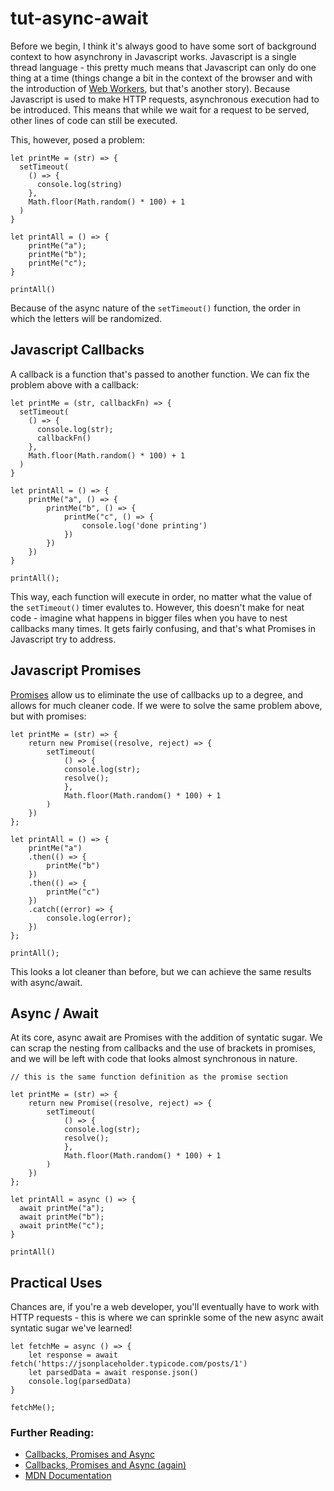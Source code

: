 # tut-async-await
Before we begin, I think it's always good to have some sort of background context to how asynchrony in Javascript works. Javascript is a single thread language - this pretty much means that Javascript can only do one thing at a time (things change a bit in the context of the browser and with the introduction of [Web Workers](https://en.wikipedia.org/wiki/Web_worker), but that's another story). Because Javascript is used to make HTTP requests, asynchronous execution had to be introduced. This means that while we wait for a request to be served, other lines of code can still be executed.

This, however, posed a problem: 

```
let printMe = (str) => {
  setTimeout(
    () => {
      console.log(string)
    }, 
    Math.floor(Math.random() * 100) + 1
  )
}

let printAll = () => {
    printMe("a");
    printMe("b");
    printMe("c");
}

printAll()
```

Because of the async nature of the `setTimeout()` function, the order in which the letters will be randomized.

## Javascript Callbacks
A callback is a function that's passed to another function. We can fix the problem above with a callback:

```
let printMe = (str, callbackFn) => {
  setTimeout(
    () => {
      console.log(str);
      callbackFn()
    }, 
    Math.floor(Math.random() * 100) + 1
  )
}

let printAll = () => {
    printMe("a", () => {
        printMe("b", () => {
            printMe("c", () => {
                console.log('done printing')
            })
        })
    })
}

printAll();

```

This way, each function will execute in order, no matter what the value of the `setTimeout()` timer evalutes to. However, this doesn't make for neat code - imagine what happens in bigger files when you have to nest callbacks many times. It gets fairly confusing, and that's what Promises in Javascript try to address.

## Javascript Promises
[Promises](https://developer.mozilla.org/en-US/docs/Web/JavaScript/Reference/Global_Objects/Promise) allow us to eliminate the use of callbacks up to a degree, and allows for much cleaner code. If we were to solve the same problem above, but with promises:

```
let printMe = (str) => {
    return new Promise((resolve, reject) => {
        setTimeout(
            () => {
            console.log(str);
            resolve();
            }, 
            Math.floor(Math.random() * 100) + 1
        )
    })
};

let printAll = () => {
    printMe("a")
    .then(() => {
        printMe("b")
    })
    .then(() => {
        printMe("c")
    })
    .catch((error) => {
        console.log(error);
    })
};

printAll();
```
This looks a lot cleaner than before, but we can achieve the same results with async/await. 

## Async / Await
At its core, async await are Promises with the addition of syntatic sugar. We can scrap the nesting from callbacks and the use of brackets in promises, and we will be left with code that looks almost synchronous in nature.

```
// this is the same function definition as the promise section

let printMe = (str) => {
    return new Promise((resolve, reject) => {
        setTimeout(
            () => {
            console.log(str);
            resolve();
            }, 
            Math.floor(Math.random() * 100) + 1
        )
    })
};

let printAll = async () => {
  await printMe("a");
  await printMe("b");
  await printMe("c");
}

printAll()
```

## Practical Uses
Chances are, if you're a web developer, you'll eventually have to work with HTTP requests - this is where we can sprinkle some of the new async await syntatic sugar we've learned!
```
let fetchMe = async () => {
    let response = await fetch('https://jsonplaceholder.typicode.com/posts/1')
    let parsedData = await response.json()
    console.log(parsedData)
}

fetchMe();
```

### Further Reading:
- [Callbacks, Promises and Async](https://medium.com/@_bengarrison/javascript-es8-introducing-async-await-functions-7a471ec7de8a)
- [Callbacks, Promises and Async (again)](https://medium.com/front-end-hacking/callbacks-promises-and-async-await-ad4756e01d90)
- [MDN Documentation](https://developer.mozilla.org/en-US/docs/Web/JavaScript/Reference/Statements/async_function)